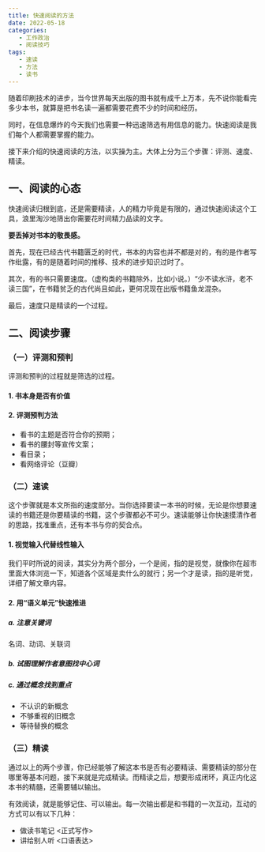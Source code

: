```yaml
---
title: 快速阅读的方法
date: 2022-05-18 
categories:
   - 工作政治
   - 阅读技巧
tags: 
   - 速读
   - 方法
   - 读书
---
```

随着印刷技术的进步，当今世界每天出版的图书就有成千上万本，先不说你能看完多少本书，就算是把书名读一遍都需要花费不少的时间和经历。
<!-- more -->
同时，在信息爆炸的今天我们也需要一种迅速筛选有用信息的能力。快速阅读是我们每个人都需要掌握的能力。

接下来介绍的快速阅读的方法，以实操为主。大体上分为三个步骤：评测、速度、精读。

## 一、阅读的心态

快速阅读归根到底，还是需要精读，人的精力毕竟是有限的，通过快速阅读这个工具，浪里淘沙地筛出你需要花时间精力品读的文字。

**要丢掉对书本的敬畏感。**

首先，现在已经古代书籍匮乏的时代，书本的内容也并不都是对的，有的是作者写作纰露，有的是随着时间的推移、技术的进步知识过时了。

其次，有的书只需要速度。（虚构类的书籍除外，比如小说。）“少不读水浒，老不读三国”，在书籍贫乏的古代尚且如此，更何况现在出版书籍鱼龙混杂。

最后，速度只是精读的一个过程。

## 二、阅读步骤
### （一）评测和预判
评测和预判的过程就是筛选的过程。

#### 1. 书本身是否有价值
#### 2. 评测预判方法
 - 看书的主题是否符合你的预期；
 - 看书的腰封等宣传文案；
 - 看目录；
 - 看网络评论（豆瓣）

### （二）速读

这个步骤就是本文所指的速度部分。当你选择要读一本书的时候，无论是你想要速读的书籍还是你要精读的书籍，这个步骤都必不可少。速读能够让你快速摸清作者的思路，找准重点，还有本书与你的契合点。

#### 1. 视觉输入代替线性输入

我们平时所说的阅读，其实分为两个部分，一个是阅，指的是视觉，就像你在超市里面大体浏览一下，知道各个区域是卖什么的就行；另一个才是读，指的是听觉，详细了解文章内容。

#### 2. 用“语义单元”快速推进

##### a. 注意关键词
  名词、动词、关联词

##### b. 试图理解作者意图找中心词

##### c. 通过概念找到重点
  - 不认识的新概念
  - 不够重视的旧概念
  - 等待替换的概念

### （三）精读

通过以上的两个步骤，你已经能够了解这本书是否有必要精读、需要精读的部分在哪里等基本问题，接下来就是完成精读。而精读之后，想要形成闭环，真正内化这本书的精髓，还需要辅以输出。

有效阅读，就是能够记住、可以输出。每一次输出都是和书籍的一次互动，互动的方式可以有以下几种：

- 做读书笔记 <正式写作>
- 讲给别人听 <口语表达>
